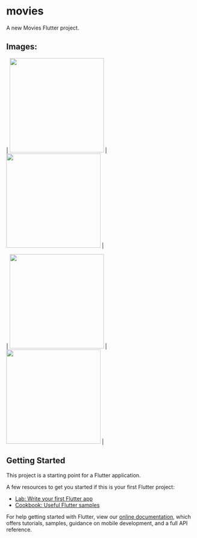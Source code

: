 # movies

A new Movies Flutter project.

## Images:

| <img src="https://user-images.githubusercontent.com/65097437/83956517-9298d500-a824-11ea-98df-cc07b2a45ee4.jpg" width="250"> | <img src="https://user-images.githubusercontent.com/65097437/83956521-94fb2f00-a824-11ea-9d54-452a17f7abf9.jpg" width="250"> |

| <img src="https://user-images.githubusercontent.com/65097437/83956523-9593c580-a824-11ea-89d8-787eadaa72e8.jpg" width="250"> | <img src="https://user-images.githubusercontent.com/65097437/83956524-96c4f280-a824-11ea-8720-60e6964fd317.jpg" width="250"> |


## Getting Started

This project is a starting point for a Flutter application.

A few resources to get you started if this is your first Flutter project:

- [Lab: Write your first Flutter app](https://flutter.dev/docs/get-started/codelab)
- [Cookbook: Useful Flutter samples](https://flutter.dev/docs/cookbook)

For help getting started with Flutter, view our
[online documentation](https://flutter.dev/docs), which offers tutorials,
samples, guidance on mobile development, and a full API reference.

